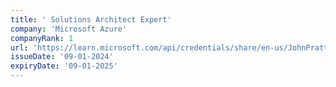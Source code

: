 ```yaml
---
title: ' Solutions Architect Expert'
company: 'Microsoft Azure'
companyRank: 1
url: 'https://learn.microsoft.com/api/credentials/share/en-us/JohnPratt-2729/367A676D80BF6DAE'
issueDate: '09-01-2024'
expiryDate: '09-01-2025'
---
```

